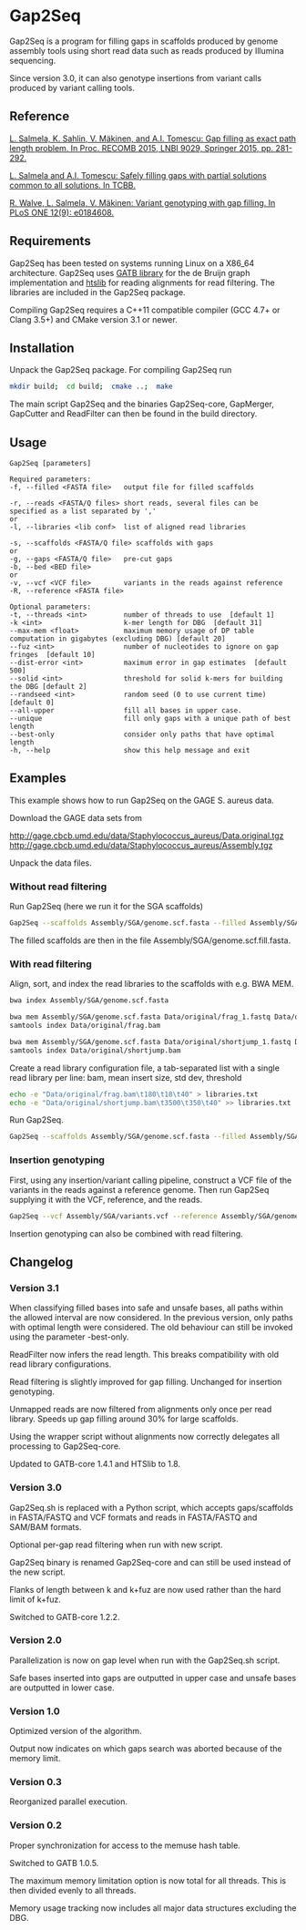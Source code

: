 # Gap2Seq

Gap2Seq is a program for filling gaps in scaffolds produced by genome assembly
tools using short read data such as reads produced by Illumina sequencing.

Since version 3.0, it can also genotype insertions from variant calls produced
by variant calling tools.

## Reference

[L. Salmela, K. Sahlin, V. Mäkinen, and A.I. Tomescu: Gap filling as exact path length problem. In Proc. RECOMB 2015, LNBI 9029, Springer 2015, pp. 281-292.](http://dx.doi.org/10.1007/978-3-319-16706-0_29)

[L. Salmela and A.I. Tomescu: Safely filling gaps with partial solutions common to all solutions. In TCBB.](https://doi.org/10.1109/TCBB.2017.2785831)

[R. Walve, L. Salmela, V. Mäkinen: Variant genotyping with gap filling. In PLoS ONE 12(9): e0184608.](https://doi.org/10.1371/journal.pone.0184608)

## Requirements

Gap2Seq has been tested on systems running Linux on a X86_64 architecture.
Gap2Seq uses [GATB library](http://gatb-core.gforge.inria.fr/index.html) for the
de Bruijn graph implementation and [htslib](http://www.htslib.org) for reading
alignments for read filtering. The libraries are included in the Gap2Seq
package.

Compiling Gap2Seq requires a C++11 compatible compiler (GCC 4.7+ or Clang 3.5+)
and CMake version 3.1 or newer.

## Installation

Unpack the Gap2Seq package.
For compiling Gap2Seq run

```sh
mkdir build;  cd build;  cmake ..;  make
```

The main script Gap2Seq and the binaries Gap2Seq-core, GapMerger, GapCutter and
ReadFilter can then be found in the build directory.

## Usage

```
Gap2Seq [parameters]

Required parameters:
-f, --filled <FASTA file>   output file for filled scaffolds

-r, --reads <FASTA/Q files> short reads, several files can be specified as a list separated by ','
or
-l, --libraries <lib conf>  list of aligned read libraries

-s, --scaffolds <FASTA/Q file> scaffolds with gaps
or
-g, --gaps <FASTA/Q file>   pre-cut gaps
-b, --bed <BED file>
or
-v, --vcf <VCF file>        variants in the reads against reference
-R, --reference <FASTA file>

Optional parameters:
-t, --threads <int>         number of threads to use  [default 1]
-k <int>                    k-mer length for DBG  [default 31]
--max-mem <float>           maximum memory usage of DP table computation in gigabytes (excluding DBG) [default 20]
--fuz <int>                 number of nucleotides to ignore on gap fringes  [default 10]
--dist-error <int>          maximum error in gap estimates  [default 500]
--solid <int>               threshold for solid k-mers for building the DBG [default 2]
--randseed <int>            random seed (0 to use current time)  [default 0]
--all-upper                 fill all bases in upper case.
--unique                    fill only gaps with a unique path of best length
--best-only                 consider only paths that have optimal length
-h, --help                  show this help message and exit
```

## Examples

This example shows how to run Gap2Seq on the GAGE S. aureus data.

Download the GAGE data sets from

http://gage.cbcb.umd.edu/data/Staphylococcus_aureus/Data.original.tgz
http://gage.cbcb.umd.edu/data/Staphylococcus_aureus/Assembly.tgz

Unpack the data files.

### Without read filtering

Run Gap2Seq (here we run it for the SGA scaffolds)

```sh
Gap2Seq --scaffolds Assembly/SGA/genome.scf.fasta --filled Assembly/SGA/genome.scf.fill.fasta --reads Data/original/frag_1.fastq,Data/original/frag_2.fastq,Data/original/shortjump_1.fastq,Data/original/shortjump_2.fastq
```

The filled scaffolds are then in the file Assembly/SGA/genome.scf.fill.fasta.

### With read filtering

Align, sort, and index the read libraries to the scaffolds with e.g. BWA MEM.

```sh
bwa index Assembly/SGA/genome.scf.fasta

bwa mem Assembly/SGA/genome.scf.fasta Data/original/frag_1.fastq Data/original/frag_2.fastq | samtools sort -O bam - > Data/original/frag.bam
samtools index Data/original/frag.bam

bwa mem Assembly/SGA/genome.scf.fasta Data/original/shortjump_1.fastq Data/original/shortjump_2.fastq | samtools sort -O bam - > Data/original/shortjump.bam
samtools index Data/original/shortjump.bam
```

Create a read library configuration file, a tab-separated list with a single
read library per line:
bam, mean insert size, std dev, threshold

```sh
echo -e "Data/original/frag.bam\t180\t18\t40" > libraries.txt
echo -e "Data/original/shortjump.bam\t3500\t350\t40" >> libraries.txt
```

Run Gap2Seq.

```sh
Gap2Seq --scaffolds Assembly/SGA/genome.scf.fasta --filled Assembly/SGA/genome.scf.fill.fasta --libraries libraries.txt
```

### Insertion genotyping

First, using any insertion/variant calling pipeline, construct a VCF file of the
variants in the reads against a reference genome. Then run Gap2Seq supplying it
with the VCF, reference, and the reads.

```sh
Gap2Seq --vcf Assembly/SGA/variants.vcf --reference Assembly/SGA/genome.scf.fasta --filled Assembly/SGA/genome.scf.fill.fasta --reads Data/original/frag_1.fastq,Data/original/frag_2.fastq,Data/original/shortjump_1.fastq,Data/original/shortjump_2.fastq
```

Insertion genotyping can also be combined with read filtering.

## Changelog

### Version 3.1

When classifying filled bases into safe and unsafe bases, all paths within the
allowed interval are now considered. In the previous version, only paths with
optimal length were considered. The old behaviour can still be invoked using
the parameter -best-only.

ReadFilter now infers the read length. This breaks compatibility with old read
library configurations.

Read filtering is slightly improved for gap filling. Unchanged for insertion
genotyping.

Unmapped reads are now filtered from alignments only once per read library.
Speeds up gap filling around 30% for large scaffolds.

Using the wrapper script without alignments now correctly delegates all
processing to Gap2Seq-core.

Updated to GATB-core 1.4.1 and HTSlib to 1.8.

### Version 3.0

Gap2Seq.sh is replaced with a Python script, which accepts gaps/scaffolds in
FASTA/FASTQ and VCF formats and reads in FASTA/FASTQ and SAM/BAM formats.

Optional per-gap read filtering when run with new script.

Gap2Seq binary is renamed Gap2Seq-core and can still be used instead of the new
script.

Flanks of length between k and k+fuz are now used rather than the hard limit of
k+fuz.

Switched to GATB-core 1.2.2.

### Version 2.0

Parallelization is now on gap level when run with the Gap2Seq.sh script.

Safe bases inserted into gaps are outputted in upper case and unsafe
bases are outputted in lower case.

### Version 1.0

Optimized version of the algorithm.

Output now indicates on which gaps search was aborted because of the
memory limit.

### Version 0.3

Reorganized parallel execution.

### Version 0.2

Proper synchronization for access to the memuse hash table.

Switched to GATB 1.0.5.

The maximum memory limitation option is now total for all threads.
This is then divided evenly to all threads.

Memory usage tracking now includes all major data structures excluding
the DBG.
